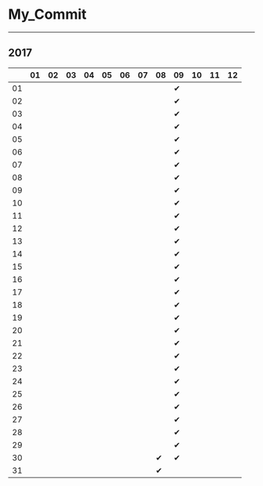 # My_Commit

---

## 2017

|  |01|02|03|04|05|06|07|08|09|10|11|12|
|----|----|----|----|----|----|----|----|----|----|----|----|----|
|01|  |  |  |  |  |  |  |  |✔ |  |  |  |
|02|  |  |  |  |  |  |  |  |✔ |  |  |  |
|03|  |  |  |  |  |  |  |  |✔ |  |  |  |
|04|  |  |  |  |  |  |  |  |✔ |  |  |  |
|05|  |  |  |  |  |  |  |  |✔ |  |  |  |
|06|  |  |  |  |  |  |  |  |✔ |  |  |  |
|07|  |  |  |  |  |  |  |  |✔ |  |  |  |
|08|  |  |  |  |  |  |  |  |✔ |  |  |  |
|09|  |  |  |  |  |  |  |  |✔ |  |  |  |
|10|  |  |  |  |  |  |  |  |✔ |  |  |  |
|11|  |  |  |  |  |  |  |  |✔ |  |  |  |
|12|  |  |  |  |  |  |  |  |✔ |  |  |  |
|13|  |  |  |  |  |  |  |  |✔ |  |  |  |
|14|  |  |  |  |  |  |  |  |✔ |  |  |  |
|15|  |  |  |  |  |  |  |  |✔ |  |  |  |
|16|  |  |  |  |  |  |  |  |✔ |  |  |  |
|17|  |  |  |  |  |  |  |  |✔ |  |  |  |
|18|  |  |  |  |  |  |  |  |✔ |  |  |  |
|19|  |  |  |  |  |  |  |  |✔ |  |  |  |
|20|  |  |  |  |  |  |  |  |✔ |  |  |  |
|21|  |  |  |  |  |  |  |  |✔ |  |  |  |
|22|  |  |  |  |  |  |  |  |✔ |  |  |  |
|23|  |  |  |  |  |  |  |  |✔ |  |  |  |
|24|  |  |  |  |  |  |  |  |✔ |  |  |  |
|25|  |  |  |  |  |  |  |  |✔ |  |  |  |
|26|  |  |  |  |  |  |  |  |✔ |  |  |  |
|27|  |  |  |  |  |  |  |  |✔ |  |  |  |
|28|  |  |  |  |  |  |  |  |✔ |  |  |  |
|29|  |  |  |  |  |  |  |  |✔ |  |  |  |
|30|  |  |  |  |  |  |  |✔ |✔ |  |  |  |
|31|  |  |  |  |  |  |  |✔ |  |  |  |  |
